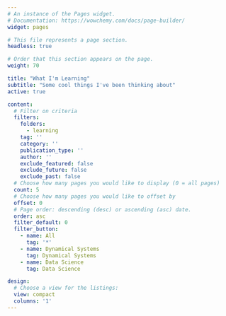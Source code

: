 ```yaml
---
# An instance of the Pages widget.
# Documentation: https://wowchemy.com/docs/page-builder/
widget: pages

# This file represents a page section.
headless: true

# Order that this section appears on the page.
weight: 70

title: "What I'm Learning"
subtitle: "Some cool things I've been thinking about"
active: true

content:
  # Filter on criteria
  filters:
    folders:
      - learning
    tag: ''
    category: ''
    publication_type: ''
    author: ''
    exclude_featured: false
    exclude_future: false
    exclude_past: false
  # Choose how many pages you would like to display (0 = all pages)
  count: 5
  # Choose how many pages you would like to offset by
  offset: 0
  # Page order: descending (desc) or ascending (asc) date.
  order: asc
  filter_default: 0
  filter_button:
    - name: All
      tag: '*'
    - name: Dynamical Systems
      tag: Dynamical Systems
    - name: Data Science
      tag: Data Science

design:
  # Choose a view for the listings:
  view: compact
  columns: '1'
---
```

